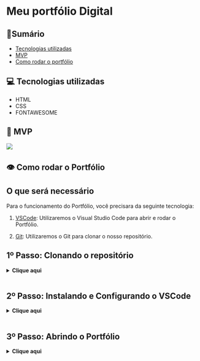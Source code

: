 # Meu portfólio Digital

## 📑Sumário
- [Tecnologias utilizadas](#tecnologias)
- [MVP](#mvp)
- [Como rodar o portfólio](#portfolio)

## 💻 Tecnologias utilizadas <a name="tecnologias"></a>

- HTML
- CSS
- FONTAWESOME
## 📌 MVP <a name="mvp"><a>

<img src="https://github.com/rossilindo/teste/blob/main/mgt/MVP.gif">

<a name="portfolio"></a>

## 👁 Como rodar o Portfólio 

## O que será necessário
Para o funcionamento do Portfólio, você precisara da seguinte tecnologia:

1. [VSCode](https://code.visualstudio.com/Download): Utilizaremos o Visual Studio Code para abrir e rodar o Portfólio.

2. [Git](https://git-scm.com/downloads): Utilizaremos o Git para clonar o nosso repositório.

## 1º Passo: Clonando o repositório

<details>
  <summary><b>Clique aqui</b></summary>

  Para clonar o portfólio e utilizá-lo em seu computador, siga os seguintes passos:
  
  1. Crie uma pasta vazia e então abra-a e clique na url da pasta, ou então utilize o atalho `Ctrl+L` para selecionar a url, logo após selecionar a url, você tera que digitar o comando "cmd" como demonstrado no exemplo abaixo: <br> <img src="https://github.com/rossilindo/teste/blob/main/mgt/cmd.gif">
  
     > _Obs.: Caso você esteja no LINUX, a parte de escrever "cmd" não irá funcionar, então clique com o botão direito na pasta que você criou e selecione a opção "Abrir no terminal"_

  Um prompt de comando irá se abrir, e então execute o comando abaixo:
  
  ```
  git clone https://github.com/rossilindo/portfolio_digital.git .
  ``` 

</details>
<br>


## 2º Passo: Instalando e Configurando o VSCode

<details>
  <summary><b>Clique aqui</b></summary>
  Para configurar o VSCode siga os seguintes passos:

  1. Logo após baixar e instalar o Visual Studio Code no seu computador, você irá abri-lo, ao abrir o programa você ira se deparar com a seguinte tela: <br> <img src="https://media.discordapp.net/attachments/1169661487615311955/1239273379236806726/image.png?ex=664252c6&is=66410146&hm=09cafeb0687e1dd270079c385c1eca413de56c564dac0af5d21ef32db0cd4408&=&format=webp&quality=lossless&width=1112&height=658">

     Você agora tera que baixar o `Live Server`, uma extensão que nos permite rodar o nosso site de um jeito muito simples
  
  2. Para baixar o `Live Server` você seguirá os seguintes passos, ira na parte escrita "Extensions" ou se preferir você pode apertar `Ctrl+Shift+X` e irá procurar a extensão chamada `Live Server`: <br> <img src="https://media.discordapp.net/attachments/1169661487615311955/1239287478171734077/Design_sem_nome_1.gif?ex=66425fe7&is=66410e67&hm=fd612594587d7ba765d35dd29bc9f8f441dd636d6113289e8c1b229ae179de93&=&width=1170&height=658">
</details>
<br>

## 3º Passo: Abrindo o Portfólio

<details>
  <summary><b>Clique aqui</b></summary>
  Para abrir o Portfólio siga os seguintes passos:

  1. Agora, com tudo preparado, é só abrir a pasta que clonamos mais cedo no VSCode, para fazer isso você irá em: <br> "File > Open Folder > Selecionar a pasta que criamos no 1º Passo"
     >Você pode usar o comando tambem `Ctrl+K+O` para e selecionar a pasta <br>
  
  <img src="https://media.discordapp.net/attachments/1169661487615311955/1239294396558741594/Design_sem_nome_3.gif?ex=66426659&is=664114d9&hm=624500097cdcf451a062c4f9e8799694162c55ef4b2a3d8b95b697ee8a25e954&=&width=1170&height=658"> <br>

  2. Agora, para abrir o Portfólio, você terá que seguir o seguinte caminho:
     >api > templates > index.html

     Por fim, você terá que clicar no botão no canto inferior direito, chamado `Go Live` e pronto, você está pronto para checar o meu Portfólio! <br>
     
   <img src="https://media.discordapp.net/attachments/1169661487615311955/1239297998115307620/Design_sem_nome_4.gif?ex=664269b3&is=66411833&hm=272d19ada23e0060985d5731ca4b4fc6f21507887228a4d322ca4293e35ea4b7&=&width=1170&height=658">
</details>
